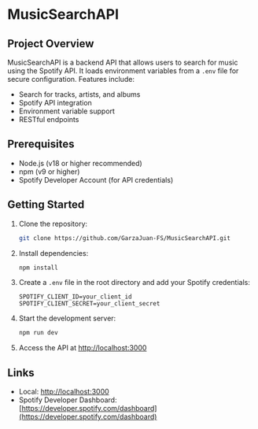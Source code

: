# MusicSearchAPI

## Project Overview

MusicSearchAPI is a backend API that allows users to search for music using the Spotify API. It loads environment variables from a `.env` file for secure configuration. Features include:

- Search for tracks, artists, and albums
- Spotify API integration
- Environment variable support
- RESTful endpoints

## Prerequisites

- Node.js (v18 or higher recommended)
- npm (v9 or higher)
- Spotify Developer Account (for API credentials)

## Getting Started

1. Clone the repository:
   ```bash
   git clone https://github.com/GarzaJuan-FS/MusicSearchAPI.git
   ```
2. Install dependencies:
   ```bash
   npm install
   ```
3. Create a `.env` file in the root directory and add your Spotify credentials:
   ```env
   SPOTIFY_CLIENT_ID=your_client_id
   SPOTIFY_CLIENT_SECRET=your_client_secret
   ```
4. Start the development server:
   ```bash
   npm run dev
   ```
5. Access the API at [http://localhost:3000](http://localhost:3000)

## Links

- Local: [http://localhost:3000](http://localhost:3000)
- Spotify Developer Dashboard: [https://developer.spotify.com/dashboard](https://developer.spotify.com/dashboard)
